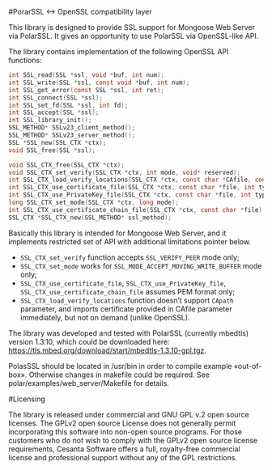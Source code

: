 #PorarSSL &lt;-> OpenSSL compatibility layer

This library is designed to provide SSL support for Mongoose Web Server via PolarSSL.
It gives an opportunity to use PolarSSL via OpenSSL-like API.

The library contains implementation of the following OpenSSL API functions:

```C
int SSL_read(SSL *ssl, void *buf, int num);
int SSL_write(SSL *ssl, const void *buf, int num);
int SSL_get_error(const SSL *ssl, int ret);
int SSL_connect(SSL *ssl);
int SSL_set_fd(SSL *ssl, int fd);
int SSL_accept(SSL *ssl);
int SSL_library_init();
SSL_METHOD* SSLv23_client_method();
SSL_METHOD* SSLv23_server_method();
SSL *SSL_new(SSL_CTX *ctx);
void SSL_free(SSL *ssl);

void SSL_CTX_free(SSL_CTX *ctx);
void SSL_CTX_set_verify(SSL_CTX *ctx, int mode, void* reserved);
int SSL_CTX_load_verify_locations(SSL_CTX *ctx, const char *CAfile, const char *CApath);
int SSL_CTX_use_certificate_file(SSL_CTX *ctx, const char *file, int type);
int SSL_CTX_use_PrivateKey_file(SSL_CTX *ctx, const char *file, int type);
long SSL_CTX_set_mode(SSL_CTX *ctx, long mode);
int SSL_CTX_use_certificate_chain_file(SSL_CTX *ctx, const char *file);
SSL_CTX *SSL_CTX_new(SSL_METHOD* ssl_method);
```

Basically this library is intended for Mongoose Web Server, and it implements restricted set of API with additional limitations pointer below.
- `SSL_CTX_set_verify` function accepts `SSL_VERIFY_PEER` mode only;
- `SSL_CTX_set_mode` works for `SSL_MODE_ACCEPT_MOVING_WRITE_BUFFER` mode only;
- `SSL_CTX_use_certificate_file`, `SSL_CTX_use_PrivateKey_file`, `SSL_CTX_use_certificate_chain_file` assumes PEM format only;
- `SSL_CTX_load_verify_locations` function doesn’t support `CApath` parameter, and imports certificate provided in CAfile parameter immediately, but not on demand (unlike OpenSSL).

The library was developed and tested with PolarSSL (currently mbedtls) version 1.3.10, which could be downloaded here: https://tls.mbed.org/download/start/mbedtls-1.3.10-gpl.tgz.

PolasSSL should be located in /usr/bin in order to compile example «out-of-box». Otherwise changes in makefile could be required. See polar/examples/web_server/Makefile for details.

#Licensing

The library is released under commercial and GNU GPL v.2 open source licenses. The GPLv2 open source License does not generally permit incorporating this software into non-open source programs. For those customers who do not wish to comply with the GPLv2 open source license requirements, Cesanta Software offers a full, royalty-free commercial license and professional support without any of the GPL restrictions.

 
